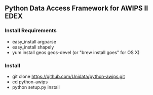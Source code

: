 ## Python Data Access Framework for AWIPS II EDEX

### Install Requirements

* easy_install argparse
* easy_install shapely
* yum install geos geos-devel (or "brew install goes" for OS X)

### Install

* git clone https://github.com/Unidata/python-awips.git
* cd python-awips
* python setup.py install

